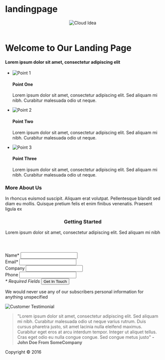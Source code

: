 # landingpage<!DOCTYPE html>
<html>
	<head>
		<title>Welcome</title>
		<link rel="stylesheet" href="css/reset.css" type="text/css">
		<link rel="stylesheet" href="css/style.css" type="text/css">
		<meta name="viewport" content="width=device-width, initial-sclae=1">
		<link href='http://fonts.googleapis.com/css?family=Lato&subset=latin,latin-ext' rel='stylesheet' type='text/css'>
	</head>
	<body>
		<div id="container">
			<header id="main-header">
				<img id="logo" src="images/logo.jpg" alt="Cloud Idea">
			</header>
			<div id="main-text">
				<h1>Welcome to Our Landing Page</h1>
				<h4>Lorem ipsum dolor sit amet, consectetur adipiscing elit</h4>
			</div>
			<div id="sub-1">
				<ul class="points">
					<li>
						<img src="images/number1.png" alt="Point 1">
						<h4>Point One</h4>
						<p>Lorem ipsum dolor sit amet, consectetur adipiscing elit. Sed aliquam mi nibh. Curabitur malesuada odio ut neque.</p>
					</li>
					<li>
						<img src="images/number2.png" alt="Point 2">
						<h4>Point Two</h4>
						<p>Lorem ipsum dolor sit amet, consectetur adipiscing elit. Sed aliquam mi nibh. Curabitur malesuada odio ut neque.</p>
					</li>
					<li>
						<img src="images/number3.png" alt="Point 3">
						<h4>Point Three</h4>
						<p>Lorem ipsum dolor sit amet, consectetur adipiscing elit. Sed aliquam mi nibh. Curabitur malesuada odio ut neque.</p>
					</li>
				</ul>
				<footer class="content-footer">
					<h3>More About Us</h3>
					<p>In rhoncus euismod suscipit. Aliquam erat volutpat. Pellentesque blandit sed diam eu mollis. Quisque pretium felis et enim finibus venenatis. Praesent ligula ex</p>
				</footer>
			</div><!-- /. sub-1 -->
			<div id="sub-2">
				<form id="contact-form">
					<header id="content-header">
						<h3>Getting Started</h3>
						<p>Lorem ipsum dolor sit amet, consectetur adipiscing elit. Sed aliquam mi nibh</p>
					</header>
					<div>
						<label>Name*</label>
						<input type="text">
					</div>
					<div>
						<label>Email*</label>
						<input type="email">
					</div>
					<div>
						<label>Company</label>
						<input type="text">
					</div>
					<div>
						<label>Phone</label>
						<input type="text">
					</div>
					<div>
						<em>* Required Fields</em>
						<input type="submit" value="Get In Touch">
					</div>
					<div class="clearfix"></div>
					<div class="content-footer">
						<p>We would never use any of our subscribers personal information for anything unspecified</p>
					</div>
				</form>
			</div><!-- /. sub-2 -->
			<div class="clearfix"></div>
			<div id="testimonial">
				<img src="images/testimonial.png" alt="Customer Testimonial">
				<blockquote>
					"Lorem ipsum dolor sit amet, consectetur adipiscing elit. Sed aliquam mi nibh. Curabitur malesuada odio ut neque varius rutrum. Duis cursus pharetra justo, sit amet lacinia nulla eleifend maximus. Curabitur eget eros at arcu interdum tempor. Integer ut aliquet tellus. Cras eget odio eu nulla congue congue. Sed congue metus justo" <strong>-John Doe From SomeCompany</strong>
				</blockquote>
			</div>
			<footer id="main-footer">
				<p>Copyright &copy; 2016</p>
			</footer>
		</div><!-- /. container -->
	</body>
</html>
